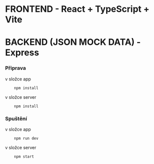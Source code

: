 # FRONTEND - React + TypeScript + Vite
# BACKEND (JSON MOCK DATA) - Express

### Připrava
v složce app
```
    npm install
```

v složce server
```
    npm install
```

### Spuštění
v složce app
```
    npm run dev
```

v složce server
```
    npm start
```